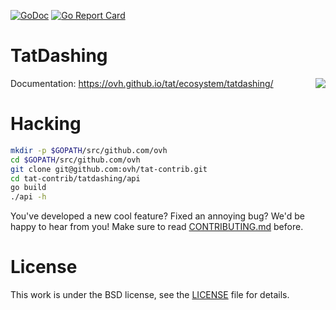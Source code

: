[![GoDoc](https://godoc.org/github.com/ovh/tat-contrib/tatdashing?status.svg)](https://godoc.org/github.com/ovh/tat-contrib/tatdashing)
[![Go Report Card](https://goreportcard.com/badge/ovh/tat-contrib/tatdashing)](https://goreportcard.com/report/ovh/tat-contrib/tatdashing)

# TatDashing

<img align="right" src="https://raw.githubusercontent.com/ovh/tat/master/tat.png">

Documentation: https://ovh.github.io/tat/ecosystem/tatdashing/

# Hacking

```bash
mkdir -p $GOPATH/src/github.com/ovh
cd $GOPATH/src/github.com/ovh
git clone git@github.com:ovh/tat-contrib.git
cd tat-contrib/tatdashing/api
go build
./api -h
```

You've developed a new cool feature? Fixed an annoying bug? We'd be happy
to hear from you! Make sure to read [CONTRIBUTING.md](./CONTRIBUTING.md) before.

# License

This work is under the BSD license, see the [LICENSE](LICENSE) file for details.
